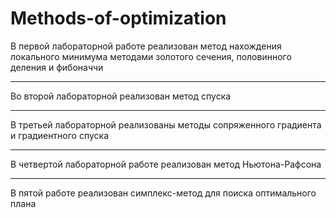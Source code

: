 # Methods-of-optimization
В первой лабораторной работе реализован метод нахождения локального минимума методами золотого сечения, половинного деления и фибоначчи
________________________________________________________________________________
Во второй лабораторной реализован метод спуска
________________________________________________________________________________
В третьей лабораторной реализованы методы сопряженного градиента и градиентного спуска
________________________________________________________________________________
В четвертой лабораторной работе реализован метод Ньютона-Рафсона
________________________________________________________________________________
В пятой работе реализован симплекс-метод для поиска оптимального плана
